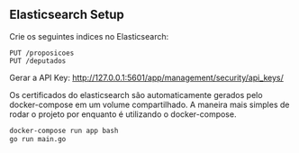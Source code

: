 ## Elasticsearch Setup

Crie os seguintes indices no Elasticsearch:

```
PUT /proposicoes
PUT /deputados
```

Gerar a API Key: http://127.0.0.1:5601/app/management/security/api_keys/

Os certificados do elasticsearch são automaticamente gerados pelo docker-compose em um volume compartilhado.
A maneira mais simples de rodar o projeto por enquanto é utilizando o docker-compose.

```bash
docker-compose run app bash
go run main.go
```

